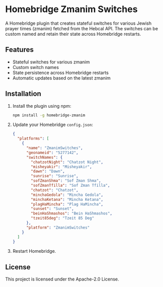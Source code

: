 # Homebridge Zmanim Switches

A Homebridge plugin that creates stateful switches for various Jewish prayer times (zmanim) fetched from the Hebcal API. The switches can be custom named and retain their state across Homebridge restarts.

## Features

- Stateful switches for various zmanim
- Custom switch names
- State persistence across Homebridge restarts
- Automatic updates based on the latest zmanim

## Installation

1. Install the plugin using npm:
    ```sh
    npm install -g homebridge-zmanim
    ```

2. Update your Homebridge `config.json`:
    ```json
    {
      "platforms": [
        {
          "name": "ZmanimSwitches",
          "geonameid": "5277142",
          "switchNames": {
            "chatzotNight": "Chatzot Night",
            "misheyakir": "Misheyakir",
            "dawn": "Dawn",
            "sunrise": "Sunrise",
            "sofZmanShma": "Sof Zman Shma",
            "sofZmanTfilla": "Sof Zman Tfilla",
            "chatzot": "Chatzot",
            "minchaGedola": "Mincha Gedola",
            "minchaKetana": "Mincha Ketana",
            "plagHaMincha": "Plag HaMincha",
            "sunset": "Sunset",
            "beinHaShmashos": "Bein HaShmashos",
            "tzeit85deg": "Tzeit 85 Deg"
          },
          "platform": "ZmanimSwitches"
        }
      ]
    }
    ```

3. Restart Homebridge.

## License

This project is licensed under the Apache-2.0 License.
